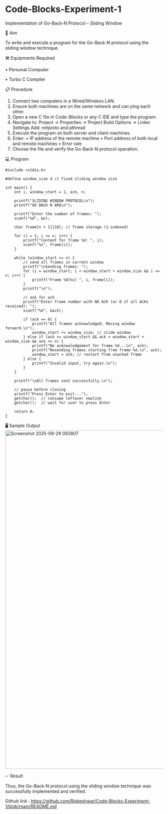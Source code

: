 # Code-Blocks-Experiment-1
Implementation of Go-Back-N Protocol – Sliding Window

🎯 Aim

To write and execute a program for the Go-Back-N protocol using the sliding window technique.

🛠️ Equipments Required

• 	Personal Computer

• 	Turbo C Compiler

📋 Procedure
1. 	Connect two computers in a Wired/Wireless LAN.
2. 	Ensure both machines are on the same network and can ping each other.
3. 	Open a new C file in Code::Blocks or any C IDE and type the program.
4. 	Navigate to:
Project -> Properties -> Project Build Options -> Linker Settings
Add: netproto and pthread
5. 	Execute the program on both server and client machines.
6. 	Enter:
• 	IP address of the remote machine
• 	Port address of both local and remote machines
• 	Error rate
7. 	Choose the file and verify the Go-Back-N protocol operation.

💻 Program
~~~
#include <stdio.h>

#define window_size 4 // fixed sliding window size

int main() {
    int i, window_start = 1, ack, n;

    printf("SLIDING WINDOW PROTOCOL\n");
    printf("GO BACK N ARQ\n");

    printf("Enter the number of frames: ");
    scanf("%d", &n);

    char frame[n + 1][10]; // frame storage (1-indexed)

    for (i = 1; i <= n; i++) {
        printf("Content for frame %d: ", i);
        scanf("%s", frame[i]);
    }

    while (window_start <= n) {
        // send all frames in current window
        printf("\nSending frames: ");
        for (i = window_start; i < window_start + window_size && i <= n; i++) {
            printf("Frame %d(%s) ", i, frame[i]);
        }
        printf("\n");

        // ask for ack
        printf("Enter frame number with NO ACK (or 0 if all ACKs received): ");
        scanf("%d", &ack);

        if (ack == 0) {
            printf("All frames acknowledged. Moving window forward.\n");
            window_start += window_size; // slide window
        } else if (ack >= window_start && ack < window_start + window_size && ack <= n) {
            printf("No acknowledgement for frame %d...\n", ack);
            printf("Resending frames starting from frame %d.\n", ack);
            window_start = ack; // restart from unacked frame
        } else {
            printf("Invalid input, try again.\n");
        }
    }

    printf("\nAll frames sent successfully.\n");

    // pause before closing
    printf("Press Enter to exit...");
    getchar();  // consume leftover newline
    getchar();  // wait for user to press Enter

    return 0;
}
~~~

🖥️ Sample Output
<img width="1920" height="1080" alt="Screenshot 2025-08-29 092807" src="https://github.com/user-attachments/assets/aee782c9-e125-41f1-a025-d97fbca0afbe" />

✅ Result

Thus, the Go-Back-N protocol using the sliding window technique was successfully implemented and verified.

Github link : https://github.com/Rlokeshwar/Code-Blocks-Experiment-1/blob/main/README.md
